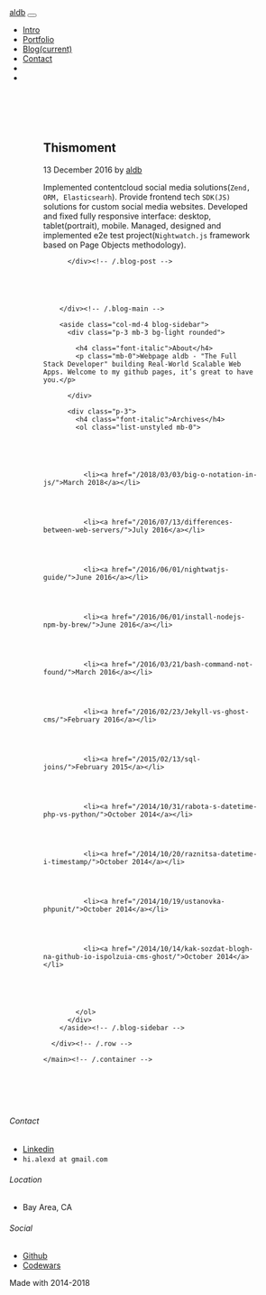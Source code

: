 <!DOCTYPE html>
<html lang="en">
  <head>
  <meta charset="utf-8">
  <meta http-equiv="X-UA-Compatible" content="IE=edge">
  <meta name="viewport" content="width=device-width, initial-scale=1">

  <link rel="stylesheet" href="/assets/css/bootstrap.min.css" />
<link rel="stylesheet" href="/assets/css/ionicons.min.css" />
<link rel="stylesheet" href="/assets/css/styles.css" />
  <script src="/assets/js/jquery.min.js"></script>
<script src="/assets/js/popper.min.js"></script>
<script src="/assets/js/bootstrap.min.js"></script>

  <title>Thismoment</title>
  <meta name="description" content="Implemented contentcloud social media solutions(Zend, ORM, Elasticsearh). Provide frontend tech SDK(JS) solutions for custom social media websites. Developed...">

  <link rel="canonical" href="http://localhost:4000/portfolio_v2/2016/12/13/thismoment.mdown">
  <link rel="alternate" type="application/rss+xml" title="aldb" href="/feed.xml">
  
  
</head>



<body>


<section class="bg-dark">
    <nav class="navbar navbar-expand-md navbar-dark fixed-top bg-dark">
  <div class="container">
  <a class="navbar-brand text-primary" href="http://localhost:4000">aldb</a>
  <button class="navbar-toggler" type="button" data-toggle="collapse" data-target="#navbarCollapse" aria-controls="navbarCollapse" aria-expanded="false" aria-label="Toggle navigation">
    <span class="navbar-toggler-icon"></span>
  </button>
  <div class="collapse navbar-collapse" id="navbarCollapse">
    <ul class="navbar-nav mr-auto">
      <li class="nav-item">
        <a class="nav-link" href="http://localhost:4000/#">Intro</a>
      </li>
      <li class="nav-item">
        <a class="nav-link" href="http://localhost:4000/#Portfolio">Portfolio</a>
      </li>
      <li class="nav-item">
        <a class="nav-link active" href="#">Blog<span class="sr-only">(current)</span></a>
      </li>
      <li class="nav-item dropdown">
        <a class="nav-link" href="#Contact">Contact</a>
      </li>
      <li class="nav-item pull-xs-right">
          <a class="nav-link" href="https://www.linkedin.com/in/alex-dubinchyk-76054ba0?trk=nav_responsive_tab_profile">
              <i class="ion-social-linkedin"></i>
          </a>
      </li>
      <li class="nav-item pull-xs-right">
          <a class="nav-link" href="https://github.com/aldb">
              <i class="ion-social-github"></i>
          </a>
      </li>
    </ul>
  </div>
  </div>
</nav>
</section>
<section>
  <div class="container py-4">
    <main role="main" class="container" style="padding: 60px;">
      <div class="row">
        <div class="col-md-8 blog-main">
          <div class="blog-post">
            <h2 class="blog-post-title">Thismoment</h2>
            <p class="blog-post-meta">13 December 2016 by <a href="#">aldb</a></p>
            Implemented contentcloud social media solutions(<code class="text-primary">Zend, ORM, Elasticsearh</code>).
Provide frontend tech <code class="text-primary">SDK(JS)</code> solutions for custom social media websites. Developed and fixed fully responsive interface: desktop, tablet(portrait), mobile. 
Managed, designed and implemented e2e test project(<code class="text-primary">Nightwatch.js</code> framework based on Page Objects methodology).

          </div><!-- /.blog-post -->

          
            

          
        </div><!-- /.blog-main -->

        <aside class="col-md-4 blog-sidebar">
          <div class="p-3 mb-3 bg-light rounded">
            
            <h4 class="font-italic">About</h4>
            <p class="mb-0">Webpage aldb - "The Full Stack Developer" building Real-World Scalable Web Apps. Welcome to my github pages, it’s great to have you.</p>
            
          </div>

          <div class="p-3">
            <h4 class="font-italic">Archives</h4>
            <ol class="list-unstyled mb-0">
            
            
            
            
            
              <li><a href="/2018/03/03/big-o-notation-in-js/">March 2018</a></li>
            
            
            
            
              <li><a href="/2016/07/13/differences-between-web-servers/">July 2016</a></li>
            
            
            
            
              <li><a href="/2016/06/01/nightwatjs-guide/">June 2016</a></li>
            
            
            
            
              <li><a href="/2016/06/01/install-nodejs-npm-by-brew/">June 2016</a></li>
            
            
            
            
              <li><a href="/2016/03/21/bash-command-not-found/">March 2016</a></li>
            
            
            
            
              <li><a href="/2016/02/23/Jekyll-vs-ghost-cms/">February 2016</a></li>
            
            
            
            
              <li><a href="/2015/02/13/sql-joins/">February 2015</a></li>
            
            
            
            
              <li><a href="/2014/10/31/rabota-s-datetime-php-vs-python/">October 2014</a></li>
            
            
            
            
              <li><a href="/2014/10/20/raznitsa-datetime-i-timestamp/">October 2014</a></li>
            
            
            
            
              <li><a href="/2014/10/19/ustanovka-phpunit/">October 2014</a></li>
            
            
            
            
              <li><a href="/2014/10/14/kak-sozdat-blogh-na-github-io-ispolzuia-cms-ghost/">October 2014</a></li>
            
            
            
            
            
            </ol>
          </div>
        </aside><!-- /.blog-sidebar -->

      </div><!-- /.row -->

    </main><!-- /.container -->
</div>

</section>


<div id="map"></div>
<footer id="myFooter" class="bg-dark">
    <div class="container" id="Contact">
        <div class="row">
            <div class="col-sm-4">
                <h6>Contact</h6>
                <ul>
                    <li><i class="ion-social-linkedin"></i> <a href="https://www.linkedin.com/in/alex-dubinchyk-76054ba0?trk=nav_responsive_tab_profile">Linkedin</a></li>
                    <li><i class="icon-sm ion-email"></i> <code class="text-primary">hi.alexd at gmail.com</code></li>
                </ul>
            </div>
            <div class="col-sm-4">
                <h6>Location</h6>
                <ul>
                    <li><i class="icon ion-location"></i> Bay Area, CA</li>
                </ul>
            </div>
            <div class="col-sm-4">
                <h6>Social</h6>
                <ul>
                    <li><i class="icon ion-social-github"></i> <a href="https://github.com/aldb">Github</a></li>
                    <li><i class="icon ion-code"></i> <a href="https://www.codewars.com/users/aldb">Codewars</a></li>
                </ul>
            </div>
        </div>
    </div>
    <div class="footer-copyright">
        <p>Made with <i class="ion-android-favorite-outline"></i> 2014-2018</p>
    </div>
</footer>


<!-- GOOGLE MAP -->
<script src="https://maps.googleapis.com/maps/api/js?key=AIzaSyAMQ2hSX8M4dfpI0-_C3bz0JjOdGQGMvdI"></script>
<script type="text/javascript">

$(document).ready(function () {
  /***************** Google Map ******************/
  function initialize() {
    var styles     = [{
      "featureType": "poi",
      "elementType": "all",
      "stylers": [{
        "visibility": "off"
      }]
    }, {
      "featureType": "transit",
      "elementType": "all",
      "stylers": [{
        "visibility": "off"
      }]
    }, {
      "featureType": "water",
      "elementType": "labels",
      "stylers": [{
        "visibility": "off"
      }]
    }, {
      "featureType": "landscape.man_made",
      "elementType": "all",
      "stylers": [{
        "visibility": "on"
      }]
    }, {
      "featureType": "landscape.natural",
      "elementType": "labels",
      "stylers": [{
        "visibility": "off"
      }]
    }, {
      "featureType": "landscape.natural.terrain",
      "elementType": "all",
      "stylers": [{
        "visibility": "off"
      }]
    }, {
      "featureType": "administrative.neighborhood",
      "elementType": "all",
      "stylers": [{
        "visibility": "off"
      }]
    }, {
      "featureType": "road.local",
      "elementType": "labels",
      "stylers": [{
        "visibility": "off"
      }]
    }, {
      "featureType": "road.local",
      "elementType": "geometry",
      "stylers": [{
        "color": "#47453e"
      }]
    }, {
      "featureType": "road.arterial",
      "elementType": "geometry",
      "stylers": [{
        "visibility": "simplified"
      }, {
        "color": "#5e5532"
      }]
    }, {
      "featureType": "road.highway",
      "elementType": "labels",
      "stylers": [{
        "visibility": "off"
      }]
    }, {
      "featureType": "administrative.country",
      "elementType": "geometry",
      "stylers": [{
        "color": "#949494"
      }]
    }, {
      "featureType": "road.arterial",
      "elementType": "labels",
      "stylers": [{
        "visibility": "off"
      }]
    }, {
      "featureType": "landscape.man_made",
      "elementType": "all",
      "stylers": [{
        "visibility": "off"
      }]
    }, {
      "featureType": "landscape.natural",
      "elementType": "all",
      "stylers": [{
        "color": "#333333"
      }]
    }, {
      "featureType": "road.highway",
      "elementType": "geometry",
      "stylers": [{
        "color": "#404040"
      }]
    }, {
      "featureType": "water",
      "elementType": "all",
      "stylers": [{
        "color": "#8798ab"
      }]
    }, {
      "featureType": "administrative.country",
      "elementType": "labels.text.fill",
      "stylers": [{
        "color": "#c7c7c7"
      }]
    }, {
      "featureType": "administrative.province",
      "elementType": "labels.text.fill",
      "stylers": [{
        "color": "#6b6b6b"
      }]
    }, {
      "featureType": "administrative.province",
      "elementType": "all",
      "stylers": [{
        "visibility": "off"
      }]
    }, {
      "featureType": "administrative.locality",
      "elementType": "labels.icon",
      "stylers": [{
        "color": "#ffcc00"
      }]
    }, {
      "featureType": "road",
      "elementType": "labels.icon",
      "stylers": [{
        "visibility": "off"
      }]
    }, {
      "featureType": "administrative.country",
      "elementType": "labels.text.stroke",
      "stylers": [{
        "color": "#333333"
      }, {
        "weight": 5
      }]
    }, {
      "featureType": "administrative.locality",
      "elementType": "labels.text.stroke",
      "stylers": [{
        "color": "#333333"
      }]
    }, {
      "featureType": "administrative.locality",
      "elementType": "labels.text.fill",
      "stylers": [{
        "color": "#b3b3b3"
      }]
    }, {
      "featureType": "administrative.land_parcel",
      "elementType": "all",
      "stylers": [{
        "visibility": "off"
      }]
    }, {
      "featureType": "road.highway",
      "elementType": "geometry",
      "stylers": [{
        "visibility": "simplified"
      }, {
        "color": "#525252"
      }]
    }, {
      "featureType": "road.highway.controlled_access",
      "elementType": "geometry",
      "stylers": [{
        "color": "#474747"
      }]
    }];
    var mapCanvas  = document.getElementById('map');
    var mapOptions = {
        center: new google.maps.LatLng(37.5689858, -122.0744625),
        zoom: 8,
        mapTypeId: google.maps.MapTypeId.ROADMAP,
          styles: styles
    }
    var map = new google.maps.Map(mapCanvas, mapOptions);
  }
  google.maps.event.addDomListener(window, 'load', initialize);

});
</script>
<!-- GOOGLE MAP -->
</body>
</html>
